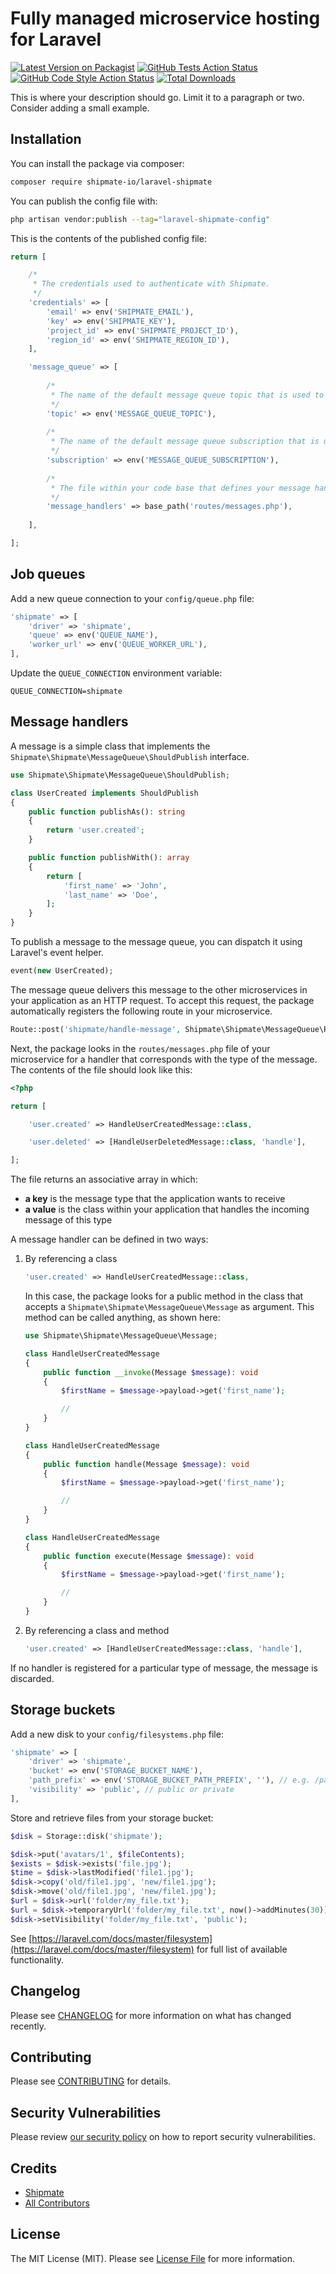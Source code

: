 # Fully managed microservice hosting for Laravel

[![Latest Version on Packagist](https://img.shields.io/packagist/v/shipmate-io/laravel-shipmate.svg?style=flat-square)](https://packagist.org/packages/shipmate-io/laravel-shipmate)
[![GitHub Tests Action Status](https://img.shields.io/github/workflow/status/shipmate-io/laravel-shipmate/run-tests?label=tests)](https://github.com/shipmate-io/laravel-shipmate/actions?query=workflow%3Arun-tests+branch%3Amain)
[![GitHub Code Style Action Status](https://img.shields.io/github/workflow/status/shipmate-io/laravel-shipmate/Fix%20PHP%20code%20style%20issues?label=code%20style)](https://github.com/shipmate-io/laravel-shipmate/actions?query=workflow%3A"Fix+PHP+code+style+issues"+branch%3Amain)
[![Total Downloads](https://img.shields.io/packagist/dt/shipmate-io/laravel-shipmate.svg?style=flat-square)](https://packagist.org/packages/shipmate-io/laravel-shipmate)

This is where your description should go. Limit it to a paragraph or two. Consider adding a small example.

## Installation

You can install the package via composer:

```bash
composer require shipmate-io/laravel-shipmate
```

You can publish the config file with:

```bash
php artisan vendor:publish --tag="laravel-shipmate-config"
```

This is the contents of the published config file:

```php
return [

    /*
     * The credentials used to authenticate with Shipmate.
     */
    'credentials' => [
        'email' => env('SHIPMATE_EMAIL'),
        'key' => env('SHIPMATE_KEY'),
        'project_id' => env('SHIPMATE_PROJECT_ID'),
        'region_id' => env('SHIPMATE_REGION_ID'),
    ],

    'message_queue' => [
    
        /*
         * The name of the default message queue topic that is used to publish messages.
         */
        'topic' => env('MESSAGE_QUEUE_TOPIC'),
    
        /*
         * The name of the default message queue subscription that is used to receive messages.
         */
        'subscription' => env('MESSAGE_QUEUE_SUBSCRIPTION'),
    
        /*
         * The file within your code base that defines your message handlers.
         */
        'message_handlers' => base_path('routes/messages.php'),
        
    ],

];
```

## Job queues

Add a new queue connection to your `config/queue.php` file:

```php
'shipmate' => [
    'driver' => 'shipmate',
    'queue' => env('QUEUE_NAME'),
    'worker_url' => env('QUEUE_WORKER_URL'),
],
```

Update the `QUEUE_CONNECTION` environment variable:

```
QUEUE_CONNECTION=shipmate
```

## Message handlers

A message is a simple class that implements the `Shipmate\Shipmate\MessageQueue\ShouldPublish` interface.

```php
use Shipmate\Shipmate\MessageQueue\ShouldPublish;

class UserCreated implements ShouldPublish
{
    public function publishAs(): string
    {
        return 'user.created';
    }

    public function publishWith(): array
    {
        return [
            'first_name' => 'John',
            'last_name' => 'Doe',
        ];
    }
}
```

To publish a message to the message queue, you can dispatch it using Laravel's event helper.

```php
event(new UserCreated);
```

The message queue delivers this message to the other microservices in your application as an HTTP request. To accept
this request, the package automatically registers the following route in your microservice.

```php
Route::post('shipmate/handle-message', Shipmate\Shipmate\MessageQueue\RequestHandler::class);
```

Next, the package looks in the `routes/messages.php` file of your microservice for a handler that corresponds with the
type of the message. The contents of the file should look like this:

```php
<?php

return [

    'user.created' => HandleUserCreatedMessage::class,

    'user.deleted' => [HandleUserDeletedMessage::class, 'handle'],

];
```

The file returns an associative array in which:
- **a key** is the message type that the application wants to receive
- **a value** is the class within your application that handles the incoming message of this type

A message handler can be defined in two ways:

1. By referencing a class

    ```php
    'user.created' => HandleUserCreatedMessage::class,
    ```

   In this case, the package looks for a public method in the class that accepts a `Shipmate\Shipmate\MessageQueue\Message`
   as argument. This method can be called anything, as shown here:

    ```php
    use Shipmate\Shipmate\MessageQueue\Message;
   
    class HandleUserCreatedMessage
    {
        public function __invoke(Message $message): void
        {
            $firstName = $message->payload->get('first_name');
   
            //
        }
    }
    
    class HandleUserCreatedMessage
    {
        public function handle(Message $message): void
        {
            $firstName = $message->payload->get('first_name');
   
            //
        }
    }
    
    class HandleUserCreatedMessage
    {
        public function execute(Message $message): void
        {
            $firstName = $message->payload->get('first_name');
   
            //
        }
    }
    ```

2. By referencing a class and method

    ```php
    'user.created' => [HandleUserCreatedMessage::class, 'handle'],
    ```

If no handler is registered for a particular type of message, the message is discarded.

## Storage buckets

Add a new disk to your `config/filesystems.php` file:

```php
'shipmate' => [
    'driver' => 'shipmate',
    'bucket' => env('STORAGE_BUCKET_NAME'),
    'path_prefix' => env('STORAGE_BUCKET_PATH_PREFIX', ''), // e.g. /path/in/bucket
    'visibility' => 'public', // public or private
],
```

Store and retrieve files from your storage bucket:

```php
$disk = Storage::disk('shipmate');

$disk->put('avatars/1', $fileContents);
$exists = $disk->exists('file.jpg');
$time = $disk->lastModified('file1.jpg');
$disk->copy('old/file1.jpg', 'new/file1.jpg');
$disk->move('old/file1.jpg', 'new/file1.jpg');
$url = $disk->url('folder/my_file.txt');
$url = $disk->temporaryUrl('folder/my_file.txt', now()->addMinutes(30));
$disk->setVisibility('folder/my_file.txt', 'public');
```

See [https://laravel.com/docs/master/filesystem](https://laravel.com/docs/master/filesystem) for full list of available functionality.

## Changelog

Please see [CHANGELOG](CHANGELOG.md) for more information on what has changed recently.

## Contributing

Please see [CONTRIBUTING](CONTRIBUTING.md) for details.

## Security Vulnerabilities

Please review [our security policy](../../security/policy) on how to report security vulnerabilities.

## Credits

- [Shipmate](https://github.com/shipmate-io)
- [All Contributors](../../contributors)

## License

The MIT License (MIT). Please see [License File](LICENSE.md) for more information.
